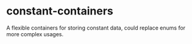 # constant-containers
A flexible containers for storing constant data, could replace enums for more complex usages.
